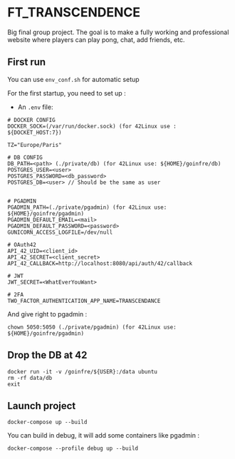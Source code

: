 # FT_TRANSCENDENCE

Big final group project. The goal is to make a fully working and professional website where players can play pong, chat, add friends, etc.

## First run

You can use `env_conf.sh` for automatic setup

For the first startup, you need to set up :
- An `.env` file:

```
# DOCKER CONFIG
DOCKER_SOCK=(/var/run/docker.sock) (for 42Linux use : ${DOCKET_HOST:7})

TZ="Europe/Paris"

# DB CONFIG
DB_PATH=<path> (./private/db) (for 42Linux use: ${HOME}/goinfre/db)
POSTGRES_USER=<user>
POSTGRES_PASSWORD=<db_password>
POSTGRES_DB=<user> // Should be the same as user


# PGADMIN
PGADMIN_PATH=(./private/pgadmin) (for 42Linux use: ${HOME}/goinfre/pgadmin)
PGADMIN_DEFAULT_EMAIL=<mail>
PGADMIN_DEFAULT_PASSWORD=<password>
GUNICORN_ACCESS_LOGFILE=/dev/null

# OAuth42
API_42_UID=<client_id>
API_42_SECRET=<client_secret>
API_42_CALLBACK=http://localhost:8080/api/auth/42/callback

# JWT
JWT_SECRET=<WhatEverYouWant>

# 2FA
TWO_FACTOR_AUTHENTICATION_APP_NAME=TRANSCENDANCE
```

And give right to pgadmin :
```
chown 5050:5050 (./private/pgadmin) (for 42Linux use: ${HOME}/goinfre/pgadmin)
```

## Drop the DB at 42
```
docker run -it -v /goinfre/${USER}:/data ubuntu
rm -rf data/db
exit
```

## Launch project
```
docker-compose up --build
```

You can build in debug, it will add some containers like pgadmin :

```
docker-compose --profile debug up --build
```
